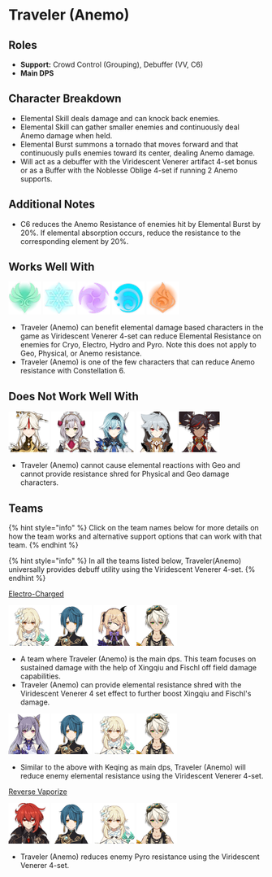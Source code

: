 # Traveler \(Anemo\)

## Roles

* **Support:** Crowd Control \(Grouping\), Debuffer \(VV, C6\)
* **Main DPS**

## Character Breakdown

* Elemental Skill deals damage and can knock back enemies. 
* Elemental Skill can gather smaller enemies and continuously deal Anemo damage when held.
* Elemental Burst summons a tornado that moves forward and that continuously pulls enemies toward its center, dealing Anemo damage. 
* Will act as a debuffer with the Viridescent Venerer artifact 4-set bonus or as a Buffer with the Noblesse Oblige 4-set if running 2 Anemo supports.

## Additional Notes

* C6 reduces the Anemo Resistance of enemies hit by Elemental Burst by 20%. If elemental absorption occurs, reduce the resistance to the corresponding element by 20%.

## Works Well With

![](../../.gitbook/assets/element_anemo.webp) ![](../../.gitbook/assets/element_cryo.webp) ![](../../.gitbook/assets/element_electro.webp) ![](../../.gitbook/assets/element_hydro.webp) ![](../../.gitbook/assets/element_pyro.webp) 

* Traveler \(Anemo\) can benefit elemental damage based characters in the game as Viridescent Venerer 4-set can reduce Elemental Resistance on enemies for Cryo, Electro, Hydro and Pyro. Note this does not apply to Geo, Physical, or Anemo resistance.
* Traveler \(Anemo\) is one of the few characters that can reduce Anemo resistance with Constellation 6.

## Does Not Work Well With

![](../../.gitbook/assets/ui_avataricon_ningguang.png) ![](../../.gitbook/assets/ui_avataricon_noelle.png) ![](../../.gitbook/assets/ui_avataricon_eula.png) ![](../../.gitbook/assets/ui_avataricon_razor.png) ![](../../.gitbook/assets/ui_avataricon_xinyan.png) 

* Traveler \(Anemo\) cannot cause elemental reactions with Geo and cannot provide resistance shred for Physical and Geo damage characters.

## Teams

{% hint style="info" %}
Click on the team names below for more details on how the team works and alternative support options that can work with that team.
{% endhint %}

{% hint style="info" %}
In all the teams listed below, Traveler\(Anemo\) universally provides debuff utility using the Viridescent Venerer 4-set.
{% endhint %}

[Electro-Charged](../../teams/electro-charged.md)

![](../../.gitbook/assets/ui_avataricon_lumine_anemo.png) ![](../../.gitbook/assets/ui_avataricon_xingqiu.png) ![](../../.gitbook/assets/ui_avataricon_fischl.png) ![](../../.gitbook/assets/ui_avataricon_bennett.png) 

* A team where Traveler \(Anemo\) is the main dps. This team focuses on sustained damage with the help of Xingqiu and Fischl off field damage capabilities.
* Traveler \(Anemo\) can provide elemental resistance shred with the Viridescent Venerer 4 set effect to further boost Xingqiu and Fischl's damage.

![](../../.gitbook/assets/ui_avataricon_keqing.png) ![](../../.gitbook/assets/ui_avataricon_xingqiu.png) ![](../../.gitbook/assets/ui_avataricon_lumine_anemo.png) ![](../../.gitbook/assets/ui_avataricon_bennett.png) 

* Similar to the above with Keqing as main dps, Traveler \(Anemo\) will reduce enemy elemental resistance using the Viridescent Venerer 4-set.

[Reverse Vaporize ](../../teams/reverse-vaporize.md)

![](../../.gitbook/assets/ui_avataricon_diluc.png) ![](../../.gitbook/assets/ui_avataricon_xingqiu.png) ![](../../.gitbook/assets/ui_avataricon_lumine_anemo.png) ![](../../.gitbook/assets/ui_avataricon_bennett.png) 

* Traveler \(Anemo\) reduces enemy Pyro resistance using the Viridescent Venerer 4-set.

